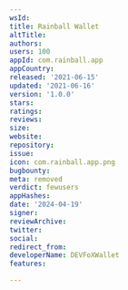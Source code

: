 ```yaml
---
wsId: 
title: Rainball Wallet
altTitle: 
authors: 
users: 100
appId: com.rainball.app
appCountry: 
released: '2021-06-15'
updated: '2021-06-16'
version: '1.0.0'
stars: 
ratings: 
reviews: 
size: 
website: 
repository: 
issue: 
icon: com.rainball.app.png
bugbounty: 
meta: removed
verdict: fewusers
appHashes: 
date: '2024-04-19'
signer: 
reviewArchive: 
twitter: 
social: 
redirect_from: 
developerName: DEVFoXWallet
features: 

---
```


